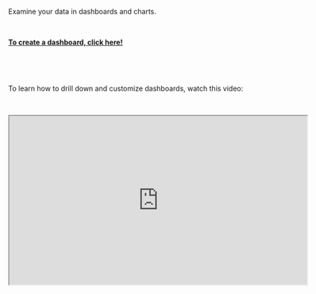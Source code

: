 <div class="container-fluid">
<div class="col-sm-12 col-md-6">

<p>Examine your data in dashboards and charts.</p>
<p>&nbsp;</p>
<a href="../dashboards/untitled-dashboard/create"><strong>To create a dashboard, click here!</strong> </a>
<p>&nbsp;</p>
<p>&nbsp;</p>
<p>To learn how to drill down and customize dashboards, watch this video:
<p>&nbsp;</p>

<iframe title="Customize Dashboards" src="https://vmwaretv.vmware.com/media/t/1_gunwcmwm/252649793" width="600" height="340" allowfullscreen="" webkitallowfullscreen="" mozallowfullscreen=""></iframe>
&nbsp;
</div>
</div>
